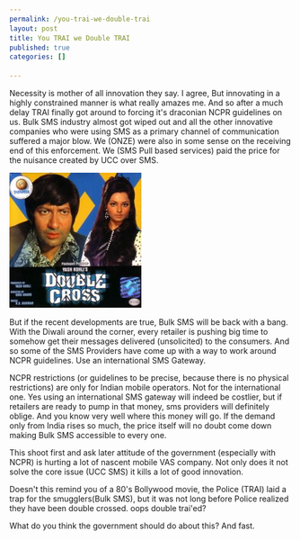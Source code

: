 ```yaml
--- 
permalink: /you-trai-we-double-trai
layout: post
title: You TRAI we Double TRAI
published: true
categories: []

---
```

Necessity is mother of all innovation they say. I agree, But innovating in a highly constrained manner is what really amazes me. And so after a much delay TRAI finally got around to forcing it's draconian NCPR guidelines on us. Bulk SMS industry almost got wiped out and all the other innovative companies who were using SMS as a primary channel of communication suffered a major blow. We (ONZE) were also in some sense on the receiving end of this enforcement. We (SMS Pull based services) paid the price for the nuisance created by UCC over SMS.

<p class="post-image"><img src="/images/double-cross.jpg" alt="You TRAI we Double TRAI" /></p>

But if the recent developments are true, Bulk SMS will be back with a bang. With the Diwali around the corner, every retailer is pushing big time to somehow get their messages delivered (unsolicited) to the consumers. And so some of the SMS Providers have come up with a way to work around NCPR guidelines. Use an international SMS Gateway.

NCPR restrictions (or guidelines to be precise, because there is no physical restrictions) are only for Indian mobile operators. Not for the international one. Yes using an international SMS gateway will indeed be costlier, but if retailers are ready to pump in that money, sms providers will definitely oblige. And you know very well where this money will go. If the demand only from India rises so much, the price itself will no doubt come down making Bulk SMS accessible to every one.

This shoot first and ask later attitude of the government (especially with NCPR) is hurting a lot of nascent mobile VAS company. Not only does it not solve the core issue (UCC SMS) it kills a lot of good innovation.

Doesn't this remind you of a 80's Bollywood movie, the Police (TRAI) laid a trap for the smugglers(Bulk SMS), but it was not long before Police realized they have been double crossed. oops double trai'ed?

What do you think the government should do about this? And fast.
